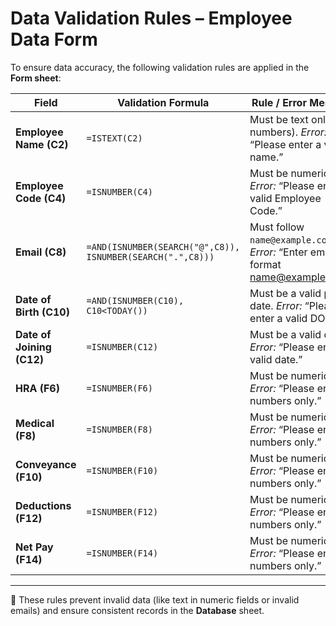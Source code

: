 # Data Validation Rules – Employee Data Form  

To ensure data accuracy, the following validation rules are applied in the **Form sheet**:  

| Field                  | Validation Formula | Rule / Error Message |
|-------------------------|--------------------|-----------------------|
| **Employee Name (C2)** | `=ISTEXT(C2)` | Must be text only (no numbers). *Error:* “Please enter a valid name.” |
| **Employee Code (C4)** | `=ISNUMBER(C4)` | Must be numeric. *Error:* “Please enter a valid Employee Code.” |
| **Email (C8)** | `=AND(ISNUMBER(SEARCH("@",C8)), ISNUMBER(SEARCH(".",C8)))` | Must follow `name@example.com`. *Error:* “Enter email in format name@example.com.” |
| **Date of Birth (C10)** | `=AND(ISNUMBER(C10), C10<TODAY())` | Must be a valid past date. *Error:* “Please enter a valid DOB.” |
| **Date of Joining (C12)** | `=ISNUMBER(C12)` | Must be a valid date. *Error:* “Please enter a valid date.” |
| **HRA (F6)** | `=ISNUMBER(F6)` | Must be numeric. *Error:* “Please enter numbers only.” |
| **Medical (F8)** | `=ISNUMBER(F8)` | Must be numeric. *Error:* “Please enter numbers only.” |
| **Conveyance (F10)** | `=ISNUMBER(F10)` | Must be numeric. *Error:* “Please enter numbers only.” |
| **Deductions (F12)** | `=ISNUMBER(F12)` | Must be numeric. *Error:* “Please enter numbers only.” |
| **Net Pay (F14)** | `=ISNUMBER(F14)` | Must be numeric. *Error:* “Please enter numbers only.” |

---

📌 These rules prevent invalid data (like text in numeric fields or invalid emails) and ensure consistent records in the **Database** sheet.  
